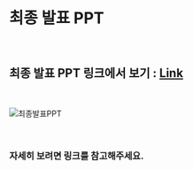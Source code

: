 # 최종 발표 PPT

<br>

## 최종 발표 PPT 링크에서 보기 : [Link](https://www.canva.com/design/DAFYoR9G-es/mnKN4vsW_9UWSpRSskPPWg/view?utm_content=DAFYoR9G-es&utm_campaign=designshare&utm_medium=link2&utm_source=sharebutton)

<br>

![최종발표PPT](https://user-images.githubusercontent.com/76838814/219391925-6fc3a1af-a610-4179-bd3f-5a4962f3e4d8.png)



<br>

### 자세히 보려면 링크를 참고해주세요.